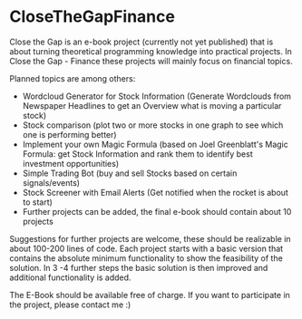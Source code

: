 # CloseTheGapFinance

Close the Gap is an e-book project (currently not yet published) that is about turning theoretical programming knowledge into practical projects. In Close the Gap - Finance these projects will mainly focus on financial topics.

Planned topics are among others:
- Wordcloud Generator for Stock Information (Generate Wordclouds from Newspaper Headlines to get an Overview what is moving a particular stock)
- Stock comparison (plot two or more stocks in one graph to see which one is performing better)
- Implement your own Magic Formula (based on Joel Greenblatt's Magic Formula: get Stock Information and rank them to identify best investment opportunities) 
- Simple Trading Bot (buy and sell Stocks based on certain signals/events)
- Stock Screener with Email Alerts (Get notified when the rocket is about to start)
- Further projects can be added, the final e-book should contain about 10 projects

Suggestions for further projects are welcome, these should be realizable in about 100-200 lines of code. Each project starts with a basic version that contains the absolute minimum functionality to show the feasibility of the solution. In 3 -4 further steps the basic solution is then improved and additional functionality is added.

The E-Book should be available free of charge. If you want to participate in the project, please contact me :)
